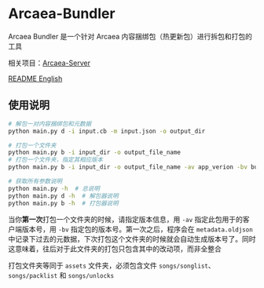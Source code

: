 # Arcaea-Bundler

Arcaea Bundler 是一个针对 Arcaea 内容捆绑包（热更新包）进行拆包和打包的工具

相关项目：[Arcaea-Server](https://github.com/Lost-MSth/Arcaea-server/graphs/traffic)

[README English](https://github.com/Lost-MSth/Arcaea-Bundler/blob/main/README)

## 使用说明

```bash
# 解包一对内容捆绑包和元数据
python main.py d -i input.cb -m input.json -o output_dir

# 打包一个文件夹
python main.py b -i input_dir -o output_file_name
# 打包一个文件夹，指定其相应版本
python main.py b -i input_dir -o output_file_name -av app_verion -bv bundle_version

# 获取所有参数说明
python main.py -h  # 总说明
python main.py d -h  # 解包器说明
python main.py b -h  # 打包器说明
```

当你**第一次**打包一个文件夹的时候，请指定版本信息，用 `-av` 指定此包用于的客户端版本号，用 `-bv` 指定包的版本号。第一次之后，程序会在 `metadata.oldjson` 中记录下过去的元数据，下次打包这个文件夹的时候就会自动生成版本号了。同时这意味着，往后对于此文件夹的打包只包含其中的改动项，而非全整合

打包文件夹等同于 `assets` 文件夹，必须包含文件 `songs/songlist`、`songs/packlist` 和 `songs/unlocks`
